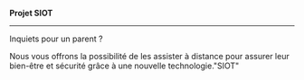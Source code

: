 

**Projet SIOT**
*****************
<p> Inquiets pour un parent ? 
<p> Nous vous offrons la possibilité de les assister à distance pour assurer leur bien-être et sécurité grâce à une nouvelle technologie."SIOT" </p>

